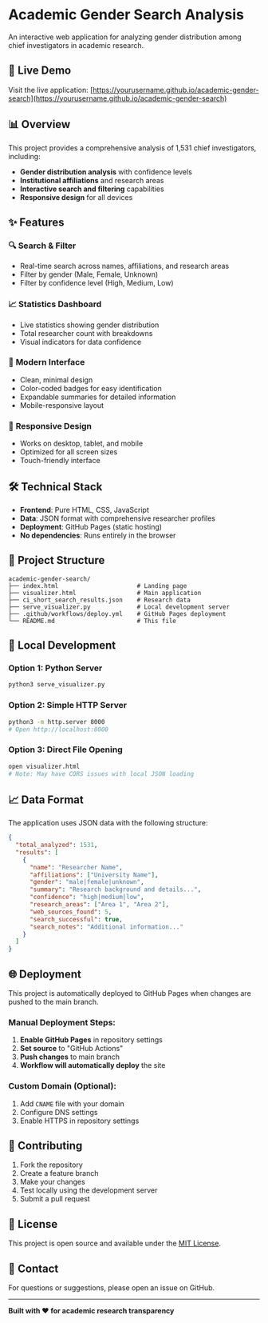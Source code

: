 # Academic Gender Search Analysis

An interactive web application for analyzing gender distribution among chief investigators in academic research.

## 🚀 Live Demo

Visit the live application: [https://yourusername.github.io/academic-gender-search](https://yourusername.github.io/academic-gender-search)

## 📊 Overview

This project provides a comprehensive analysis of 1,531 chief investigators, including:

- **Gender distribution analysis** with confidence levels
- **Institutional affiliations** and research areas
- **Interactive search and filtering** capabilities
- **Responsive design** for all devices

## ✨ Features

### 🔍 **Search & Filter**
- Real-time search across names, affiliations, and research areas
- Filter by gender (Male, Female, Unknown)
- Filter by confidence level (High, Medium, Low)

### 📈 **Statistics Dashboard**
- Live statistics showing gender distribution
- Total researcher count with breakdowns
- Visual indicators for data confidence

### 🎨 **Modern Interface**
- Clean, minimal design
- Color-coded badges for easy identification
- Expandable summaries for detailed information
- Mobile-responsive layout

### 📱 **Responsive Design**
- Works on desktop, tablet, and mobile
- Optimized for all screen sizes
- Touch-friendly interface

## 🛠️ Technical Stack

- **Frontend**: Pure HTML, CSS, JavaScript
- **Data**: JSON format with comprehensive researcher profiles
- **Deployment**: GitHub Pages (static hosting)
- **No dependencies**: Runs entirely in the browser

## 📁 Project Structure

```
academic-gender-search/
├── index.html                      # Landing page
├── visualizer.html                 # Main application
├── ci_short_search_results.json    # Research data
├── serve_visualizer.py             # Local development server
├── .github/workflows/deploy.yml    # GitHub Pages deployment
└── README.md                       # This file
```

## 🚀 Local Development

### Option 1: Python Server
```bash
python3 serve_visualizer.py
```

### Option 2: Simple HTTP Server
```bash
python3 -m http.server 8000
# Open http://localhost:8000
```

### Option 3: Direct File Opening
```bash
open visualizer.html
# Note: May have CORS issues with local JSON loading
```

## 📈 Data Format

The application uses JSON data with the following structure:

```json
{
  "total_analyzed": 1531,
  "results": [
    {
      "name": "Researcher Name",
      "affiliations": ["University Name"],
      "gender": "male|female|unknown",
      "summary": "Research background and details...",
      "confidence": "high|medium|low",
      "research_areas": ["Area 1", "Area 2"],
      "web_sources_found": 5,
      "search_successful": true,
      "search_notes": "Additional information..."
    }
  ]
}
```

## 🌐 Deployment

This project is automatically deployed to GitHub Pages when changes are pushed to the main branch.

### Manual Deployment Steps:

1. **Enable GitHub Pages** in repository settings
2. **Set source** to "GitHub Actions"
3. **Push changes** to main branch
4. **Workflow will automatically deploy** the site

### Custom Domain (Optional):

1. Add `CNAME` file with your domain
2. Configure DNS settings
3. Enable HTTPS in repository settings

## 🤝 Contributing

1. Fork the repository
2. Create a feature branch
3. Make your changes
4. Test locally using the development server
5. Submit a pull request

## 📄 License

This project is open source and available under the [MIT License](LICENSE).

## 📧 Contact

For questions or suggestions, please open an issue on GitHub.

---

**Built with ❤️ for academic research transparency**
